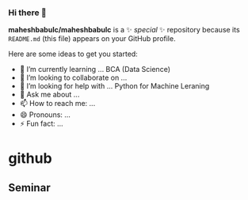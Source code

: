### Hi there 👋

**maheshbabulc/maheshbabulc** is a ✨ _special_ ✨ repository because its `README.md` (this file) appears on your GitHub profile.

Here are some ideas to get you started:
- 🌱 I’m currently learning ... BCA (Data Science)
- 👯 I’m looking to collaborate on ... 
- 🤔 I’m looking for help with ... Python for Machine Leraning
- 💬 Ask me about ...
- 📫 How to reach me: ...
- 😄 Pronouns: ...
- ⚡ Fun fact: ...

# github
## Seminar
